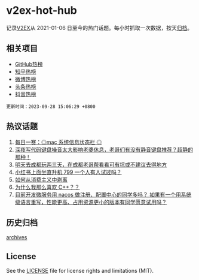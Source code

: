 # v2ex-hot-hub

 记录[V2EX](https://www.v2ex.com/)从 2021-01-06 日至今的热门话题。每小时抓取一次数据，按天[归档](archives)。
 
 ## 相关项目

- [GitHub热榜](https://github.com/lonnyzhang423/github-hot-hub)
- [知乎热榜](https://github.com/lonnyzhang423/zhihu-hot-hub)
- [微博热榜](https://github.com/lonnyzhang423/weibo-hot-hub)
- [头条热榜](https://github.com/lonnyzhang423/toutiao-hot-hub)
- [抖音热榜](https://github.com/lonnyzhang423/douyin-hot-hub)


 `更新时间：2023-09-28 15:06:29 +0800`

## 热议话题

1. [每日一赛：◎mac 系统信息状态栏 ◎](https://www.v2ex.com/t/977653)
1. [深夜写代码键盘噪音太大影响老婆休息，老哥们有没有静音键盘推荐？超静的那种！](https://www.v2ex.com/t/977755)
1. [明天去成都玩两三天，在成都老哥帮看看可有坑或不建议去得地方](https://www.v2ex.com/t/977800)
1. [小红书上面坐直升机 799 一个人有人试过吗？](https://www.v2ex.com/t/977774)
1. [如何从消费主义中剥离](https://www.v2ex.com/t/977606)
1. [为什么我那么喜欢 C++？？](https://www.v2ex.com/t/977716)
1. [目前开发微服务用 nacos 做注册、配置中心的同学多吗？ 如果有一个用系统级语言重写，性能更高、占用资源更小的版本有同学愿意试用吗？](https://www.v2ex.com/t/977787)

## 历史归档

[archives](archives)

## License

See the [LICENSE](LICENSE) file for license rights and limitations (MIT).
